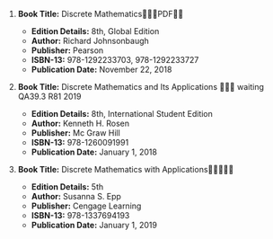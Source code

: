 1. **Book Title:** Discrete Mathematics🚨🚨🚨PDF🚨🚨
   - **Edition Details:** 8th, Global Edition
   - **Author:** Richard Johnsonbaugh
   - **Publisher:** Pearson
   - **ISBN-13:** 978-1292233703, 978-1292233727
   - **Publication Date:** November 22, 2018

2. **Book Title:** Discrete Mathematics and Its Applications 📒🔐✅ waiting QA39.3 R81 2019	
   - **Edition Details:** 8th, International Student Edition
   - **Author:** Kenneth H. Rosen
   - **Publisher:** Mc Graw Hill
   - **ISBN-13:** 978-1260091991
   - **Publication Date:** January 1, 2018

3. **Book Title:** Discrete Mathematics with Applications🚨🚨🚨🚨🚨
   - **Edition Details:** 5th
   - **Author:** Susanna S. Epp
   - **Publisher:** Cengage Learning
   - **ISBN-13:** 978-1337694193
   - **Publication Date:** January 1, 2019
